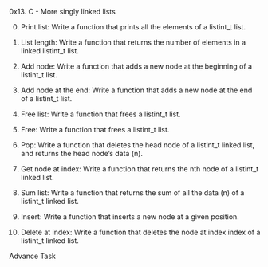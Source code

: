 0x13. C - More singly linked lists

0. Print list: Write a function that prints all the elements of a listint_t list.

1. List length: Write a function that returns the number of elements in a linked listint_t list.

2. Add node: Write a function that adds a new node at the beginning of a listint_t list.

3. Add node at the end: Write a function that adds a new node at the end of a listint_t list.

4. Free list: Write a function that frees a listint_t list.

5. Free: Write a function that frees a listint_t list.

6. Pop: Write a function that deletes the head node of a listint_t linked list, and returns the head node’s data (n).

7. Get node at index: Write a function that returns the nth node of a listint_t linked list.

8. Sum list: Write a function that returns the sum of all the data (n) of a listint_t linked list.

9. Insert: Write a function that inserts a new node at a given position.

10. Delete at index: Write a function that deletes the node at index index of a listint_t linked list.

Advance Task
